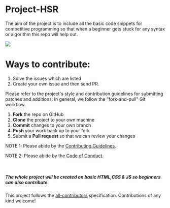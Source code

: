 # Project-HSR

<!-- ALL-CONTRIBUTORS-BADGE:END -->
The aim of the project is to include all the basic code snippets for competitive programming so that when a beginner gets stuck for any syntax or algorithm this repo will help out.  

<img src="https://blog.container-solutions.com/hubfs/hacktober2020.png">

# Ways to contribute:
1. Solve the issues which are listed
2. Create your own issue and then send PR.

Please refer to the project's style and contribution guidelines for submitting patches and additions. In general, we follow the "fork-and-pull" Git workflow.

 1. **Fork** the repo on GitHub
 2. **Clone** the project to your own machine
 3. **Commit** changes to your own branch
 4. **Push** your work back up to your fork
 5. Submit a **Pull request** so that we can review your changes

NOTE 1: Please abide by the [Contributing Guidelines](https://github.com/Webwiznitr/MilkERP/blob/master/CONTRIBUTING.md).

NOTE 2: Please abide by the [Code of Conduct](https://github.com/Webwiznitr/MilkERP/blob/master/CODE_OF_CONDUCT.md).

<br>





##### The whole project will be created on basic HTML,CSS & JS so beginners can also contribute.

This project follows the [all-contributors](https://github.com/all-contributors/all-contributors) specification. Contributions of any kind welcome!
